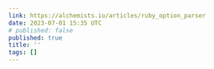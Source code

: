 ```yaml
---
link: https://alchemists.io/articles/ruby_option_parser
date: 2023-07-01 15:35 UTC
# published: false
published: true
title: ''
tags: []
---
```



